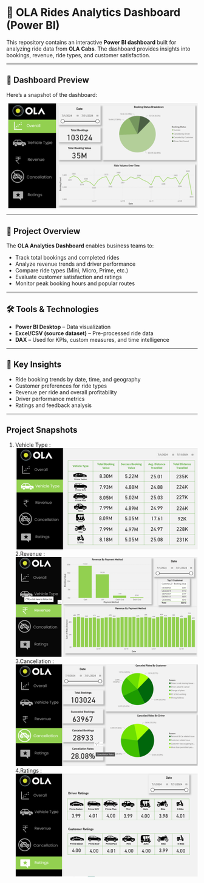 # 🚖 OLA Rides Analytics Dashboard (Power BI)

This repository contains an interactive **Power BI dashboard** built for analyzing ride data from **OLA Cabs**. The dashboard provides insights into bookings, revenue, ride types, and customer satisfaction.

---

## 📸 Dashboard Preview
Here’s a snapshot of the dashboard:  

![OLA Dashboard](images/ola_dashboard.png)

---

## 🚀 Project Overview
The **OLA Analytics Dashboard** enables business teams to:
- Track total bookings and completed rides
- Analyze revenue trends and driver performance
- Compare ride types (Mini, Micro, Prime, etc.)
- Evaluate customer satisfaction and ratings
- Monitor peak booking hours and popular routes

---

## 🛠️ Tools & Technologies
- **Power BI Desktop** – Data visualization
- **Excel/CSV (source dataset)** – Pre-processed ride data
- **DAX** – Used for KPIs, custom measures, and time intelligence

---

## 📌 Key Insights
- Ride booking trends by date, time, and geography
- Customer preferences for ride types
- Revenue per ride and overall profitability
- Driver performance metrics
- Ratings and feedback analysis

---

## Project Snapshots
1. Vehicle Type :
![1. Vehicle Type](images/ProjectSnapshot1.png)
2.Revenue : 
![2.Revenue](images/ProjectSnapshot2.png)
3.Cancellation : 
![3.Cancellation](images/ProjectSnapshot3.png)
4.Ratings : 
![4.Ratings](images/ProjectSnapshot4.png)
